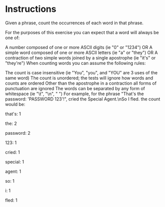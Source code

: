# Instructions
Given a phrase, count the occurrences of each word in that phrase.

For the purposes of this exercise you can expect that a word will always be one of:

A number composed of one or more ASCII digits (ie "0" or "1234") OR
A simple word composed of one or more ASCII letters (ie "a" or "they") OR
A contraction of two simple words joined by a single apostrophe (ie "it's" or "they're")
When counting words you can assume the following rules:

The count is case insensitive (ie "You", "you", and "YOU" are 3 uses of the same word)
The count is unordered; the tests will ignore how words and counts are ordered
Other than the apostrophe in a contraction all forms of punctuation are ignored
The words can be separated by any form of whitespace (ie "\t", "\n", " ")
For example, for the phrase "That's the password: 'PASSWORD 123'!", cried the Special Agent.\nSo I fled. the count would be:

that's: 1

the: 2

password: 2

123: 1

cried: 1

special: 1

agent: 1

so: 1

i: 1

fled: 1
